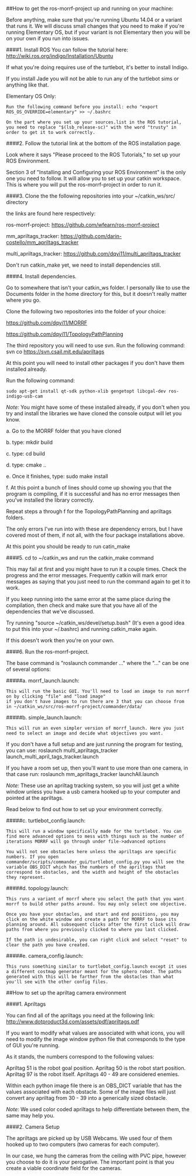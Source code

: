 ##How to get the ros-morrf-project up and running on your machine:

Before anything, make sure that you're running Ubuntu 14.04 or a variant that runs it.
We will discuss small changes that you need to make if you're running Elementary OS,
but if your variant is not Elementary then you will be on your own if you run into issues.

####1. Install ROS
You can follow the tutorial here: <http://wiki.ros.org/indigo/Installation/Ubuntu>

If what you're doing requires use of the turtlebot, it's better to install Indigo.

If you install Jade you will not be able to run any of the turtlebot sims or anything like that.

Elementary OS Only:

    Run the following command before you install: echo "export ROS_OS_OVERRIDE=elementary" >> ~/.bashrc

    On the part where you set up your sources.list in the ROS tutorial,
    you need to replace "$(lsb_release-sc)" with the word "trusty" in order to get it to work correctly.

####2. Follow the tutorial link at the bottom of the ROS installation page.

Look where it says "Please proceed to the ROS Tutorials," to set up your ROS Environment.

Section 3 of "Installing and Configuring your ROS Environment" is the only one you need to follow.
It will allow you to set up your catkin workspace.
This is where you will put the ros-morrf-project in order to run it.


####3. Clone the the following repositories into your ~/catkin_ws/src/ directory

the links are found here respectively:

ros-morrf-project: <https://github.com/wfearn/ros-morrf-project>

mm_apriltags_tracker: <https://github.com/darin-costello/mm_apriltags_tracker>

multi_apriltags_tracker: <https://github.com/dqyi11/multi_apriltags_tracker>

Don't run catkin_make yet, we need to install dependencies still.

####4. Install dependencies.

Go to somewhere that isn't your catkin_ws folder.
I personally like to use the Documents folder in the home directory for this,
but it doesn't really matter where you go.

Clone the following two repositories into the folder of your choice:

<https://github.com/dqyi11/MORRF>

<https://github.com/dqyi11/TopologyPathPlanning>

The third repository you will need to use svn. Run the following command:
    svn co https://svn.csail.mit.edu/apriltags

At this point you will need to install other packages if you don't have them installed already.

Run the following command:

    sudo apt-get install qt-sdk python-xlib gengetopt libcgal-dev ros-indigo-usb-cam

*Note:* You might have some of these installed already, if you don't when you try and install the libraries we have cloned the console output will let you know.

a. Go to the MORRF folder that you have cloned

b. type: mkdir build

c. type: cd build

d. type: cmake ..

e. Once it finishes, type: sudo make install

f. At this point a bunch of lines should come up showing you that the program is compiling, if it is successful and has no error messages then you've installed the library correctly.

Repeat steps a through f for the TopologyPathPlanning and apriltags folders.

The only errors I've run into with these are dependency errors, but I have covered most of them, if not all, with the four package installations above.

At this point you should be ready to run catin_make

####5. cd to ~/catkin_ws and run the catkin_make command

This may fail at first and you might have to run it a couple times. Check the progress and the error messages.
Frequently catkin will mark error messages as saying that you just need to run the command again to get it to work.

If you keep running into the same error at the same place during the compilation, then check and make sure that you have all of the dependencies that we've discussed.

Try running "source ~/catkin_ws/devel/setup.bash" (It's even a good idea to put this into your ~/.bashrc) and running catkin_make again.

If this doesn't work then you're on your own.

####6. Run the ros-morrf-project.

The base command is "roslaunch commander ..." where the "..." can be one of several options:

#####a. morrf_launch.launch:

    This will run the basic GUI. You'll need to load an image to run morrf on by clicking "file" and "load image"
    if you don't have images to run there are 3 that you can choose from in ~/catkin_ws/src/ros-morrf-project/commander/data/

#####b. simple_launch.launch:

    This will run an even simpler version of morrf_launch. Here you just need to select an image and decide what objectives you want.

If you don't have a full setup and are just running the program for testing, you can use:
    roslaunch multi_apriltags_tracker launch_multi_april_tags_tracker.launch

If you have a room set up, then you'll want to use more than one camera, in that case run:
    roslaunch mm_apriltags_tracker launchAll.launch

*Note:* These use an apriltag tracking system, so you will just get a white window unless you have a usb camera hooked up to your computer and pointed at the apriltags.

Read below to find out how to set up your environment correctly.

#####c. turtlebot_config.launch:

    This will run a window specifically made for the turtlebot. You can find more advanced options to mess with things such as the number of iterations MORRF will go through under file->advanced options

    You will not see obstacles here unless the apriltags are specific numbers. If you open commander/scripts/commander_gui/turtlebot_config.py you will see the variable OBS_DICT which has the numbers of the apriltags that correspond to obstacles, and the width and height of the obstacles they represent.

#####d. topology.launch:

    This runs a variant of morrf where you select the path that you want morrf to build other paths around. You may only select one objective.

    Once you have your obstacles, and start and end positions, you may click on the white window and create a path for MORRF to base its planning around. All subsequent clicks after the first click will draw paths from where you previously clicked to where you last clicked.

    If the path is undesirable, you can right click and select "reset" to clear the path you have created.

#####e. camera_config.launch:

    This runs something similar to turtlebot_config.launch except it uses a different costmap generator meant for the sphero robot. The paths generated with this will be farther from the obstacles than what you'll see with the other config files.

##How to set up the apriltag camera environment

####1. Apriltags

You can find all of the apriltags you need at the following link:
<http://www.dotproduct3d.com/assets/pdf/apriltags.pdf>

If you want to modify what values are associated with what icons,
you will need to modify the image window python file that corresponds to the type of GUI you're running.

As it stands, the numbers correspond to the following values:

Apriltag 51 is the robot goal position.
Apriltag 50 is the robot start position.
Apriltag 97 is the robot itself.
Apriltags 40 - 49 are considered enemies.

Within each python image file there is an OBS_DICT variable that has the values associated with each obstacle.
Some of the image files will just convert any apriltag from 30 - 39 into a generically sized obstacle.

*Note:* We used color coded apriltags to help differentiate between them, the same may help you.

####2. Camera Setup

The apriltags are picked up by USB Webcams.
We used four of them hooked up to two computers (two cameras for each computer).

In our case, we hung the cameras from the ceiling with PVC pipe, however you choose to do it is your perogative.
The important point is that you create a viable coordinate field for the cameras.
